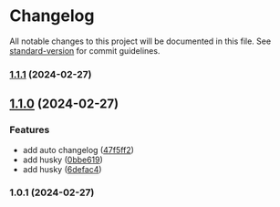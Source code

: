 # Changelog

All notable changes to this project will be documented in this file. See [standard-version](https://github.com/conventional-changelog/standard-version) for commit guidelines.

### [1.1.1](https://github.com/Mizerski/PawMatch-Front/compare/v1.1.0...v1.1.1) (2024-02-27)

## [1.1.0](https://github.com/Mizerski/PawMatch-Front/compare/v1.0.1...v1.1.0) (2024-02-27)


### Features

* add auto changelog ([47f5ff2](https://github.com/Mizerski/PawMatch-Front/commit/47f5ff2114cf5a96d2f5b11aff3b5542dc9069c3))
* add husky ([0bbe619](https://github.com/Mizerski/PawMatch-Front/commit/0bbe61911fb4a62d00a47e02c6e588cb7a812f2b))
* add husky ([6defac4](https://github.com/Mizerski/PawMatch-Front/commit/6defac41f935c7a960e58b5787984def0c6bbea1))

### 1.0.1 (2024-02-27)
